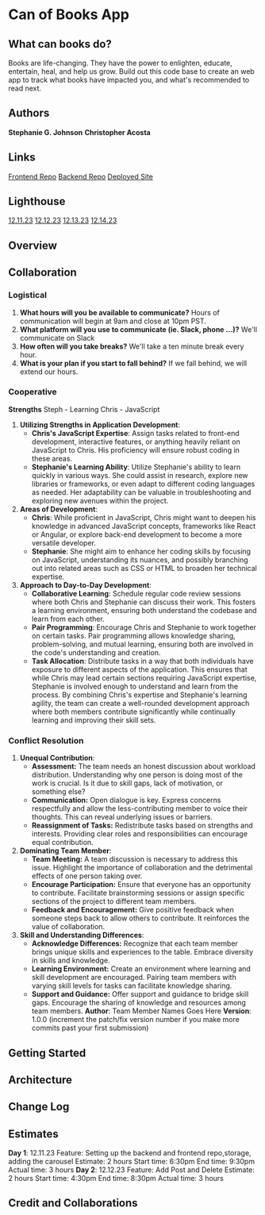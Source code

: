 # Can of Books App

## What can books do?

Books are life-changing. They have the power to enlighten, educate, entertain, heal, and help us grow. Build out this code base to create an web app to track what books have impacted you, and what's recommended to read next.

## Authors

**Stephanie G. Johnson**
**Christopher Acosta**

## Links

[Frontend Repo](https://github.com/cacosta12345/can-of-books-frontend.git)
[Backend Repo](https://github.com/StepheeGee/can-of-books-backend.git)
[Deployed Site](https://fascinating-sunburst-0880d4.netlify.app/)

## Lighthouse

[12.11.23](./lighthouse.png)
[12.12.23]()
[12.13.23]()
[12.14.23]()

## Overview
<!-- Provide a high level overview of what this application is and why you are building it, beyond the fact that it's an assignment for this class. (i.e. What's your problem domain?) -->
## Collaboration

### Logistical

1. **What hours will you be available to communicate?**
Hours of communication will begin at 9am and close at 10pm PST.
2. **What platform will you use to communicate (ie. Slack, phone …)?**
We'll communicate on Slack
3. **How often will you take breaks?**
We'll take a ten minute break every hour.
4. **What is your plan if you start to fall behind?**
If we fall behind, we will extend our hours.

### Cooperative

**Strengths**
Steph - Learning
Chris - JavaScript

1. **Utilizing Strengths in Application Development**:
   - **Chris's JavaScript Expertise**: Assign tasks related to front-end development, interactive features, or anything heavily reliant on JavaScript to Chris. His proficiency will ensure robust coding in these areas.
   - **Stephanie's Learning Ability**: Utilize Stephanie's ability to learn quickly in various ways. She could assist in research, explore new libraries or frameworks, or even adapt to different coding languages as needed. Her adaptability can be valuable in troubleshooting and exploring new avenues within the project.
2. **Areas of Development**:
   - **Chris**: While proficient in JavaScript, Chris might want to deepen his knowledge in advanced JavaScript concepts, frameworks like React or Angular, or explore back-end development to become a more versatile developer.
   - **Stephanie**: She might aim to enhance her coding skills by focusing on JavaScript, understanding its nuances, and possibly branching out into related areas such as CSS or HTML to broaden her technical expertise.
3. **Approach to Day-to-Day Development**:
   - **Collaborative Learning**: Schedule regular code review sessions where both Chris and Stephanie can discuss their work. This fosters a learning environment, ensuring both understand the codebase and learn from each other.
   - **Pair Programming**: Encourage Chris and Stephanie to work together on certain tasks. Pair programming allows knowledge sharing, problem-solving, and mutual learning, ensuring both are involved in the code's understanding and creation.
   - **Task Allocation**: Distribute tasks in a way that both individuals have exposure to different aspects of the application. This ensures that while Chris may lead certain sections requiring JavaScript expertise, Stephanie is involved enough to understand and learn from the process.
By combining Chris's expertise and Stephanie's learning agility, the team can create a well-rounded development approach where both members contribute significantly while continually learning and improving their skill sets.

### Conflict Resolution

1. **Unequal Contribution**:
   - **Assessment:** The team needs an honest discussion about workload distribution. Understanding why one person is doing most of the work is crucial. Is it due to skill gaps, lack of motivation, or something else?
   - **Communication:** Open dialogue is key. Express concerns respectfully and allow the less-contributing member to voice their thoughts. This can reveal underlying issues or barriers.
   - **Reassignment of Tasks:** Redistribute tasks based on strengths and interests. Providing clear roles and responsibilities can encourage equal contribution.
2. **Dominating Team Member**:
   - **Team Meeting:** A team discussion is necessary to address this issue. Highlight the importance of collaboration and the detrimental effects of one person taking over.
   - **Encourage Participation:** Ensure that everyone has an opportunity to contribute. Facilitate brainstorming sessions or assign specific sections of the project to different team members.
   - **Feedback and Encouragement:** Give positive feedback when someone steps back to allow others to contribute. It reinforces the value of collaboration.
3. **Skill and Understanding Differences**:
   - **Acknowledge Differences:** Recognize that each team member brings unique skills and experiences to the table. Embrace diversity in skills and knowledge.
   - **Learning Environment:** Create an environment where learning and skill development are encouraged. Pairing team members with varying skill levels for tasks can facilitate knowledge sharing.
   - **Support and Guidance:** Offer support and guidance to bridge skill gaps. Encourage the sharing of knowledge and resources among team members.
**Author**: Team Member Names Goes Here
**Version**: 1.0.0 (increment the patch/fix version number if you make more commits past your first submission)

## Getting Started
<!-- What are the steps that a user must take in order to build this app on their own machine and get it running? -->
## Architecture
<!-- Provide a detailed description of the application design. What technologies (languages, libraries, etc) you're using, and any other relevant design information. -->
## Change Log
<!-- Use this area to document the iterative changes made to your application as each feature is successfully implemented. Use time stamps. Here's an example:
01-01-2001 4:59pm - Application now has a fully-functional express server, with a GET route for the location resource. -->
## Estimates

**Day 1**: 12.11.23
Feature: Setting up the backend and frontend repo,storage, adding the carousel
Estimate: 2 hours
Start time: 6:30pm
End time: 9:30pm
Actual time: 3 hours
**Day 2**: 12.12.23
Feature: Add Post and Delete
Estimate: 2 hours
Start time: 4:30pm
End time: 8:30pm
Actual time: 3 hours

## Credit and Collaborations
